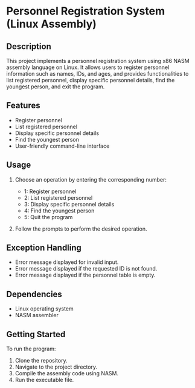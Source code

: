 # Personnel Registration System (Linux Assembly)

## Description
This project implements a personnel registration system using x86 NASM assembly language on Linux. It allows users to register personnel information such as names, IDs, and ages, and provides functionalities to list registered personnel, display specific personnel details, find the youngest person, and exit the program.

## Features
- Register personnel
- List registered personnel
- Display specific personnel details
- Find the youngest person
- User-friendly command-line interface

## Usage
1. Choose an operation by entering the corresponding number:
    - 1: Register personnel
    - 2: List registered personnel
    - 3: Display specific personnel details
    - 4: Find the youngest person
    - 5: Quit the program

2. Follow the prompts to perform the desired operation.

## Exception Handling
- Error message displayed for invalid input.
- Error message displayed if the requested ID is not found.
- Error message displayed if the personnel table is empty.

## Dependencies
- Linux operating system
- NASM assembler

## Getting Started
To run the program:
1. Clone the repository.
2. Navigate to the project directory.
3. Compile the assembly code using NASM.
4. Run the executable file.
